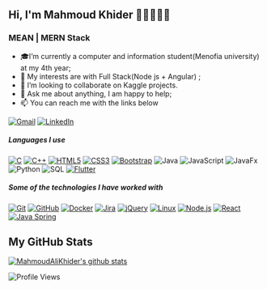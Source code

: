 

<!--
**Mahmoud-Shetawy/Mahmoud-Shetawy** is a ✨ _special_ ✨ repository because its `README.md` (this file) appears on your GitHub profile.-->

## Hi, I'm Mahmoud Khider 👋🏼👨🏻‍💻
### MEAN | MERN Stack
- 🎓I’m currently a computer and information student(Menofia university) at my 4th year; 
- 🤔 My interests are with Full Stack(Node js + Angular) ;
- 👯 I’m looking to collaborate on Kaggle projects.
- 💬 Ask me about anything, I am happy to help;
- :mailbox: You can reach me with the links below


[![Gmail](https://img.shields.io/badge/-GMAIL-D14836?style=for-the-badge&logo=gmail&logoColor=white)](mailto:mahmoudkhider37@gmail.com)
[![LinkedIn](https://img.shields.io/badge/-LINKEDIN-0077B5?style=for-the-badge&logo=linkedin&logoColor=white)]((https://www.linkedin.com/in/mahmoud-a-khider-55453319a/))

##### Languages I use

[![C](https://img.shields.io/badge/-C-000000?style=flat&logo=c)](https://github.com/)
[![C++](https://img.shields.io/badge/-C++-000000?style=flat&logo=c%2B%2B)](https://github.com/MahmoudAliKhider)
[![HTML5](https://img.shields.io/badge/-HTML5-000000?style=flat&logo=html5)](https://github.com/MahmoudAliKhider)
[![CSS3](https://img.shields.io/badge/-CSS3-1572B6?style=flat-square&logo=css3&link=https://github.com/MahmoudAliKhider)](https://github.com/MahmoudAliKhider/)
[![Bootstrap](https://img.shields.io/badge/-Bootstrap-563D7C?style=flat-square&logo=bootstrap&link=https://github.com/MahmoudAliKhider)](https://github.com/MahmoudAliKhider/)
![Java](https://img.shields.io/badge/-Java-000000?style=flat&logo=java)
![JavaScript](https://img.shields.io/badge/-JavaScript-000000?style=flat&logo=javascript)
![JavaFx](https://img.shields.io/badge/-JavaFx-000000?style=flat&logo=javafx)
![Python](https://img.shields.io/badge/-Python-000000?style=flat&logo=python)
![SQL](https://img.shields.io/badge/-SQL-000000?style=flat&logo=postgresql)
[![Flutter](https://img.shields.io/badge/-Angular-02569B?style=flat-square&logo=angular&link=https://github.com/MahmoudAliKhider/)](https://github.com/MahmoudAliKhider/)


##### Some of the technologies I have worked with

[![Git](https://img.shields.io/badge/-Git-222222?style=flat&logo=git&logoColor=F05032)](https://github.com/MahmoudAliKhider/)
[![GitHub](https://img.shields.io/badge/-GitHub-222222?style=flat&logo=github&logoColor=181717)](https://github.com/MahmoudAliKhider/)
[![Docker](https://img.shields.io/badge/-Docker-black?style=flat-square&logo=docker&link=https://github.com/MahmoudAliKhider/)](https://github.com/MahmoudAliKhider/)
[![Jira](https://img.shields.io/badge/-Jira-222222?style=flat&logo=jira-software&logoColor=white&logoColor=0052CC)](https://github.com/MahmoudAliKhider)
[![jQuery](https://img.shields.io/badge/-jQuery-222222?style=flat&logo=jQuery&logoColor=0769AD)](https://github.com/MahmoudAliKhider)
[![Linux](https://img.shields.io/badge/-Linux-222222?style=flat&logo=linux&logoColor=FCC624)](https://github.com/MahmoudAliKhider)
[![Node.js](https://img.shields.io/badge/-Node.js-222222?style=flat&logo=node.js&logoColor=339933)](https://github.com/MahmoudAliKhider)
[![React](https://img.shields.io/badge/-React-222222?style=flat&logo=React&logoColor=61DAFB)](https://github.com/MahmoudAliKhider)
[![Java Spring](https://img.shields.io/badge/-Spring-222222?style=flat&logo=spring&logoColor=6DB33F)](https://github.com/MahmoudAliKhider)

## My GitHub Stats
[![MahmoudAliKhider's github stats](https://github-readme-stats.vercel.app/api?username=MahmoudAliKhider&show_icons=true&title_color=fff&icon_color=79ff97&text_color=9f9f9f&bg_color=151515)](https://github.com/MahmoudAliKhider)

![Profile Views](https://komarev.com/ghpvc/?username=MahmoudAliKhider&color=blue)


